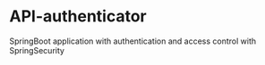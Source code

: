 # API-authenticator
SpringBoot application with authentication and access control with SpringSecurity
